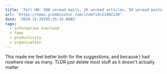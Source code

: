 ```yaml
---
title: 'Tell HN: 500 unread mails, 2K unread articles, 5K unread posts – I am drowning'
url: 'https://news.ycombinator.com/item?id=21902130'
date: '2019-12-29T05:35:32.000Z'
tags:
  - information overload
  - fomo
  - productivity
  - organisation
---
```

This made me feel better both for the suggestions, and because I had nowhere near as many. TLDR just delete most stuff as it doesn't actually matter
